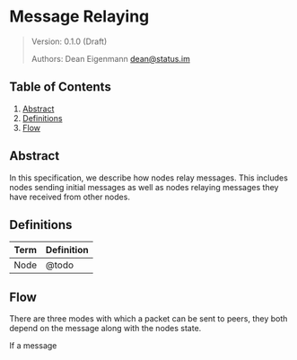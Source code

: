 # Message Relaying

> Version: 0.1.0 (Draft)
>
> Authors: Dean Eigenmann <dean@status.im>

## Table of Contents

1. [Abstract](#abstract)
2. [Definitions](#definitions)
3. [Flow](#flow)

## Abstract

In this specification, we describe how nodes relay messages. This includes nodes sending initial messages as well as nodes relaying messages they have received from other nodes.

## Definitions

|  Term | Definition |
| ----- | ---------- |
|  Node | @todo      |

## Flow

There are three modes with which a packet can be sent to peers, they both depend on the message along with the nodes state.

If a message 